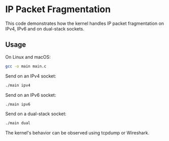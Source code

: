 # IP Packet Fragmentation

This code demonstrates how the kernel handles IP packet fragmentation on IPv4, IPv6 and on dual-stack sockets.

## Usage

On Linux and macOS:
```sh
gcc -o main main.c
```

Send on an IPv4 socket:
```sh
./main ipv4
```

Send on an IPv6 socket:
```sh
./main ipv6
```

Send on a dual-stack socket:
```sh
./main dual
```

The kernel's behavior can be observed using tcpdump or Wireshark.
